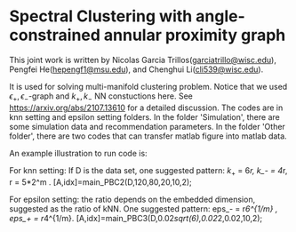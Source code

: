 # Spectral Clustering with angle-constrained annular proximity graph

This joint work is written by Nicolas Garcia Trillos(garciatrillo@wisc.edu), Pengfei He(hepengf1@msu.edu), and Chenghui Li(cli539@wisc.edu).

It is used for solving multi-manifold clustering problem. Notice that we used $\epsilon_+,\epsilon_-$-graph and $k_+,k_-$ NN constuctions here. See https://arxiv.org/abs/2107.13610 for a detailed discussion. The codes are in knn setting and epsilon setting folders. In the folder 'Simulation', there are some simulation data and recommendation parameters. In the folder 'Other folder', there are two codes that can transfer matlab figure into matlab data. 

An example illustration to run code is:

For knn setting: If D is the data set, one suggested pattern: $k_+$ = 6*r, k_- = 4*r, r = 5*2^m . 
[A,idx]=main_PBC2(D,120,80,20,10,2);

For epsilon setting: the ratio depends on the embedded dimension, suggested as the ratio of kNN. One suggested pattern: eps_- = r*6^{1/m} , eps_+ =  r*4^{1/m}.
[A,idx]=main_PBC3(D,0.02*sqrt(6),0.02*2,0.02,10,2);
